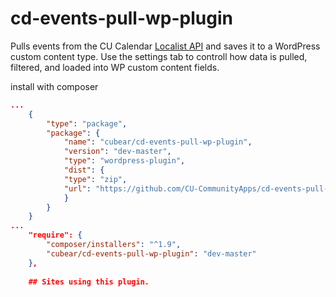 # cd-events-pull-wp-plugin

Pulls events from the CU Calendar [Localist API](https://developer.localist.com/doc/api) and saves it to a WordPress custom content type.
Use the settings tab to controll how data is pulled, filtered, and loaded into WP custom content fields.

install with composer

```json
...
    {
        "type": "package",
        "package": {
            "name": "cubear/cd-events-pull-wp-plugin",
            "version": "dev-master",
            "type": "wordpress-plugin",
            "dist": {
            "type": "zip",
            "url": "https://github.com/CU-CommunityApps/cd-events-pull-wp-plugin/archive/master.zip"
            }
        }
    }
...
    "require": {
        "composer/installers": "^1.9",
        "cubear/cd-events-pull-wp-plugin": "dev-master"
    },
    
    ## Sites using this plugin.
